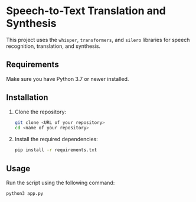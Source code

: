 # Speech-to-Text Translation and Synthesis

This project uses the `whisper`, `transformers`, and `silero` libraries for speech recognition, translation, and synthesis.

## Requirements

Make sure you have Python 3.7 or newer installed.

## Installation

1. Clone the repository:

    ```bash
    git clone <URL of your repository>
    cd <name of your repository>
    ```

2. Install the required dependencies:

    ```bash
    pip install -r requirements.txt
    ```

## Usage

Run the script using the following command:

```bash
python3 app.py
